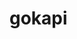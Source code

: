 <!-- generated by markdown-notes-tree -->

# gokapi

<!-- optional markdown-notes-tree directory description starts here -->

<!-- optional markdown-notes-tree directory description ends here -->


